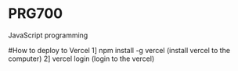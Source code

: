 # PRG700

JavaScript programming

#How to deploy to Vercel
1] npm install -g vercel (install vercel to the computer)
2] vercel login (login to the vercel)

